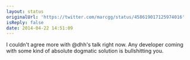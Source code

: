 ```yaml
---
layout: status
originalUrl: 'https://twitter.com/marcgg/status/458619017125974016'
isReply: false
date: 2014-04-22 14:51:09
---
```


I couldn't agree more with @dhh's talk right now. Any developer coming with some kind of absolute dogmatic solution is bullshitting you.
